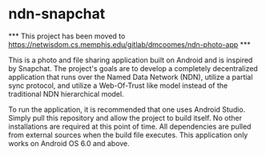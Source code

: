 # ndn-snapchat

\*\*\* This project has been moved to https://netwisdom.cs.memphis.edu/gitlab/dmcoomes/ndn-photo-app \*\*\*

This is a photo and file sharing application built on Android and is inspired by Snapchat. The project's
goals are to develop a completely decentralized application that runs over the Named Data Network (NDN), utilize
a partial sync protocol, and utilize a Web-Of-Trust like model instead of the traditional NDN hierarchical model.

To run the application, it is recommended that one uses Android Studio. Simply pull this repository and allow the
project to build itself. No other installations are required at this point of time. All dependencies are pulled
from external sources when the build file executes. This application only works on Android OS 6.0 and above.
